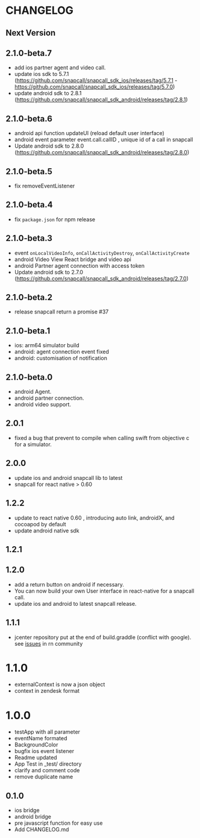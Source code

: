 # CHANGELOG


## Next Version
## 2.1.0-beta.7
- add ios partner agent and video call.
- update ios sdk to 5.7.1 (https://github.com/snapcall/snapcall_sdk_ios/releases/tag/5.7.1 - https://github.com/snapcall/snapcall_sdk_ios/releases/tag/5.7.0)
- update android sdk to 2.8.1 (https://github.com/snapcall/snapcall_sdk_android/releases/tag/2.8.1)

## 2.1.0-beta.6

- android api function updateUI (reload default user interface)
- android event parameter event.call.callID , unique id of a call in snapcall
- Update android sdk to 2.8.0 (https://github.com/snapcall/snapcall_sdk_android/releases/tag/2.8.0)

## 2.1.0-beta.5

- fix removeEventListener

## 2.1.0-beta.4

- fix `package.json` for npm release

## 2.1.0-beta.3

- event `onLocalVideoInfo`, `onCallActivityDestroy`, `onCallActivityCreate`
- android Video View React bridge and video api
- android Partner agent connection with access token
- Update android sdk to 2.7.0 (https://github.com/snapcall/snapcall_sdk_android/releases/tag/2.7.0)

## 2.1.0-beta.2

-  release snapcall return a promise #37

## 2.1.0-beta.1

- ios: arm64 simulator build
- android: agent connection event fixed
- android: customisation of notification

## 2.1.0-beta.0

- android Agent.
- android partner connection.
- android video support.

## 2.0.1
- fixed a bug that prevent to compile when calling swift from objective c for a simulator. 

## 2.0.0
- update ios and android snapcall lib to latest
- snapcall for react native >  0.60

## 1.2.2
- update to react native 0.60 , introducing auto link, androidX, and cocoapod by default
- update android native sdk

## 1.2.1
## 1.2.0
- add a return button on android if necessary.
- You can now build your own User interface in react-native for a snapcall call.
- update ios and android to latest snapcall release.

## 1.1.1
- jcenter repository put at the end of build.graddle (conflict with google). see [issues](https://github.com/react-native-community/react-native-camera/issues/1875) in rn community

# 1.1.0
- externalContext is now a json object
- context in zendesk format

# 1.0.0
- testApp with all parameter
- eventName formated
- BackgroundColor
- bugfix ios event listener
- Readme updated
- App Test in _test/ directory
- clarify and comment  code
- remove duplicate name

## 0.1.0
- ios bridge
- android bridge
- pre javascript function for easy use
- Add CHANGELOG.md
